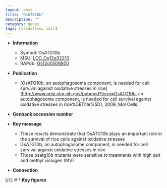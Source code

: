 ```yaml
---
layout: post
title: "OsATG10b"
description: ""
category: genes
tags: [oxidative, salt]
---
```


* **Information**  
    + Symbol: OsATG10b  
    + MSU: [LOC_Os12g32210](http://rice.uga.edu/cgi-bin/ORF_infopage.cgi?orf=LOC_Os12g32210)  
    + RAPdb: [Os12g0506800](http://rapdb.dna.affrc.go.jp/viewer/gbrowse_details/irgsp1?name=Os12g0506800)  

* **Publication**  
    + [OsATG10b, an autophagosome component, is needed for cell survival against oxidative stresses in rice](http://www.ncbi.nlm.nih.gov/pubmed?term=OsATG10b, an autophagosome component, is needed for cell survival against oxidative stresses in rice%5BTitle%5D), 2009, Mol Cells.

* **Genbank accession number**  

* **Key message**  
    + These results demonstrate that OsATG10b plays an important role in the survival of rice cells against oxidative stresses
    + OsATG10b, an autophagosome component, is needed for cell survival against oxidative stresses in rice
    + Those osatg10b mutants were sensitive to treatments with high salt and methyl viologen (MV)

* **Connection**  

[//]: # * **Key figures**  


